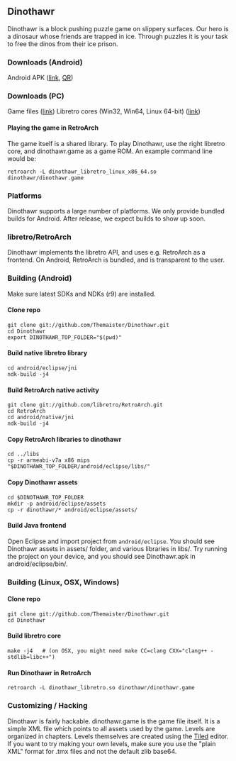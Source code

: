 ## Dinothawr
Dinothawr is a block pushing puzzle game on slippery surfaces.
Our hero is a dinosaur whose friends are trapped in ice.
Through puzzles it is your task to free the dinos from their ice prison.

### Downloads (Android)
Android APK ([link](http://themaister.net/dinothawr/Dinothawr.apk), [QR](http://themaister.net/dinothawr/qr.png))

### Downloads (PC)
Game files ([link](http://themaister.net/dinothawr/dinothawr-data.zip))
Libretro cores (Win32, Win64, Linux 64-bit) ([link](http://themaister.net/dinothawr/libretro-cores.zip))

#### Playing the game in RetroArch
The game itself is a shared library. To play Dinothawr, use the right libretro core, and dinothawr.game as a game ROM.
An example command line would be:

    retroarch -L dinothawr_libretro_linux_x86_64.so dinothawr/dinothawr.game

### Platforms

Dinothawr supports a large number of platforms. We only provide bundled builds for Android.
After release, we expect builds to show up soon.

### libretro/RetroArch
Dinothawr implements the libretro API, and uses e.g. RetroArch as a frontend. On Android, RetroArch is bundled, and is transparent to the user.

### Building (Android)
Make sure latest SDKs and NDKs (r9) are installed.

#### Clone repo
    git clone git://github.com/Themaister/Dinothawr.git
    cd Dinothawr
    export DINOTHAWR_TOP_FOLDER="$(pwd)"

#### Build native libretro library
    cd android/eclipse/jni
    ndk-build -j4

#### Build RetroArch native activity
    git clone git://github.com/libretro/RetroArch.git
    cd RetroArch
    cd android/native/jni
    ndk-build -j4

#### Copy RetroArch libraries to dinothawr
    cd ../libs
    cp -r armeabi-v7a x86 mips "$DINOTHAWR_TOP_FOLDER/android/eclipse/libs/"

#### Copy Dinothawr assets
    cd $DINOTHAWR_TOP_FOLDER
    mkdir -p android/eclipse/assets
    cp -r dinothawr/* android/eclipse/assets/

#### Build Java frontend
Open Eclipse and import project from `android/eclipse`. You should see Dinothawr assets in assets/ folder, and various libraries in libs/.
Try running the project on your device, and you should see Dinothawr.apk in android/eclipse/bin/.

### Building (Linux, OSX, Windows)

#### Clone repo
    git clone git://github.com/Themaister/Dinothawr.git
    cd Dinothawr

#### Build libretro core
    make -j4   # (on OSX, you might need make CC=clang CXX="clang++ -stdlib=libc++")

#### Run Dinothawr in RetroArch
    retroarch -L dinothawr_libretro.so dinothawr/dinothawr.game

### Customizing / Hacking 
Dinothawr is fairly hackable. dinothawr.game is the game file itself. It is a simple XML file which points to all assets used by the game.
Levels are organized in chapters. Levels themselves are created using the [Tiled](http://www.mapeditor.org/) editor.
If you want to try making your own levels, make sure you use the "plain XML" format for .tmx files and not the default zlib base64.

